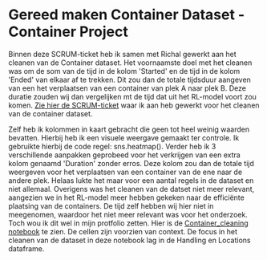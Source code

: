 # Gereed maken Container Dataset - Container Project

Binnen deze SCRUM-ticket heb ik samen met Richal gewerkt aan het cleanen van de Container dataset. Het voornaamste doel met het cleanen was om de som van de tijd in de kolom 'Started' en de tijd in de kolom 'Ended' van elkaar af te trekken. Dit zou dan de totale tijdsduur aangeven van een het verplaatsen van een container van plek A naar plek B. Deze duratie zouden wij dan vergelijken mt de tijd dat uit het RL-model voort zou komen. [Zie hier de SCRUM-ticket](https://github.com/akram090/Portfolio-Applied-Data-Science/blob/main/Tickets%20Scrumboard/Gereed%20maken%20container%20dataset.png) waar ik aan heb gewerkt voor het cleanen van de container dataset. 

Zelf heb ik kolommen in kaart gebracht die geen tot heel weinig waarden bevatten. Hierbij heb ik een visuele weergave gemaakt ter controle. Ik gebruikte hierbij de code regel: sns.heatmap(). Verder heb ik 3 verschillende aanpakken geprobeed voor het verkrijgen van een extra kolom genaamd 'Duration' zonder erros. Deze kolom zou dan de totale tijd weergeven voor het verplaatsen van een container van de ene naar de andere plek. Helaas lukte het maar voor een aantal regels in de dataset en niet allemaal. Overigens was het cleanen van de datset niet meer relevant, aangezien we in het RL-model meer hebben gekeken naar de efficiënte plaatsing van de containers. De tijd zelf hebben wij hier niet in meegenomen, waardoor het niet meer relevant was voor het onderzoek. Toch wou ik dit wel in mijn protfolio zetten. Hier is de [Container_cleaning notebook](https://github.com/akram090/Portfolio-Applied-Data-Science/blob/main/Datascience%20notebooks/Container_Cleaning%202.ipynb) te zien. De cellen zijn voorzien van context. De focus in het cleanen van de dataset in deze notebook lag in de Handling en Locations dataframe.


